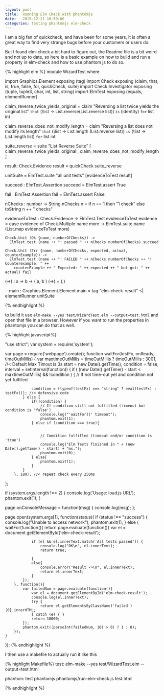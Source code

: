 ```yaml
---
layout: post
title:  Running Elm Check with phantomjs
date:   2015-12-21 10:50:00
categories: testing phantomjs elm-check
---
```


I am a big fan of quickcheck, and have been for some years, it is
often a great way to find very strange bugs before your customers or
users do.

But I found elm-check a bit hard to figure out, the Readme file is a
bit weird and not up to date, so here is a basic example on how to
build and run a property in elm-check and how to use phantom js to do
so.

{% highlight elm %}
module WizardTest where

import Graphics.Element exposing (tag)
import Check exposing (claim, that, is, true, false, for, quickCheck, suite)
import Check.Investigator exposing (tuple, tuple3, char, int, list, string)
import ElmTest exposing (equals, elementRunner)


claim_reverse_twice_yields_original =
  claim
    "Reversing a list twice yields the original list"
  `that`
    (\list -> List.reverse(List.reverse list))
  `is`
    (identity)
  `for`
    list int


claim_reverse_does_not_modify_length =
  claim
    "Reversing a list does not modify its length"
  `that`
    (\list -> List.length (List.reverse list))
  `is`
    (\list -> List.length list)
  `for`
    list int



suite_reverse =
  suite "List Reverse Suite"
    [ claim_reverse_twice_yields_original
    , claim_reverse_does_not_modify_length
    ]



result: Check.Evidence
result = quickCheck suite_reverse



unitSuite = ElmTest.suite "all unit tests"
    [evidenceToTest result]


    
succeed : ElmTest.Assertion
succeed = ElmTest.assert True



fail : ElmTest.Assertion
fail = ElmTest.assert False



nChecks : number -> String
nChecks n = if n == 1 then "1 check" else toString n ++ " checks"



evidenceToTest : Check.Evidence -> ElmTest.Test
evidenceToTest evidence =
  case evidence of
    Check.Multiple name more ->
      ElmTest.suite name (List.map evidenceToTest more)

    Check.Unit (Ok {name, numberOfChecks}) ->
      ElmTest.test (name ++ ": passed " ++ nChecks numberOfChecks) succeed

    Check.Unit (Err {name, numberOfChecks, expected, actual, counterExample}) ->
      ElmTest.test (name ++ ": FAILED " ++ nChecks numberOfChecks ++ "! Counterexample: " ++
        counterExample ++ " Expected: " ++ expected ++ " but got: " ++ actual) fail

(=>) : a -> b -> ( a, b )
(=>) = (,)


--main : Graphics.Element.Element
main = tag "elm-check-result"
      <|      elementRunner unitSuite

{% endhighlight %}

to build it use `elm-make --yes test/WizardTest.elm
--output=test.html` and open that file in a browser. However if you
want to run the properties in phantomjs you can do that as well.

{% highlight javascript%}

"use strict";
var system = require('system');


var page = require('webpage').create();
function waitFor(testFx, onReady, timeOutMillis) {
    var maxtimeOutMillis = timeOutMillis ? timeOutMillis : 3001, //< Default Max Timout is 3s
        start     = new Date().getTime(),
        condition = false,
        interval  = setInterval(function() {
            if ( (new Date().getTime() - start < maxtimeOutMillis) && !condition ) {
                // If not time-out yet and condition not yet fulfilled
                
                condition = (typeof(testFx) === "string" ? eval(testFx) : testFx()); //< defensive code
            } else {
                if(!condition) {
                    // If condition still not fulfilled (timeout but condition is 'false')
                    console.log("'waitFor()' timeout");
                    phantom.exit(1);
                } else if (condition === true){
                   
                   
                    // Condition fulfilled (timeout and/or condition is 'true')
                    console.log("Elm Tests finished in " + (new Date().getTime() - start) + "ms.");
                    phantom.exit(0);
                } else{
                    phantom.exit(1);
                }
            }
        }, 100); //< repeat check every 250ms
};

if (system.args.length !== 2) {
    console.log('Usage: load.js URL');
    phantom.exit(1);
}



page.onConsoleMessage = function(msg) {
    console.log(msg);
};



page.open(system.args[1], function(status){
    if (status !== "success") {
        console.log("Unable to access network");
        phantom.exit(1);
    } else {
        waitFor(function(){
            return page.evaluate(function(){
                var el = document.getElementById('elm-check-result');

                if (el && el.innerText.match('All tests passed')) {
                    console.log("OK\n", el.innerText);
                    return true;

                }
                else{
                    console.error("Result ->\n", el.innerText);
                    return el.innerText;
                }
            });
        }, function(){
            var failedNum = page.evaluate(function(){
                var el = document.getElementById('elm-check-result');
                console.log(el.innerText);
                try {
                    return el.getElementsByClassName('failed')[0].innerHTML;
                } catch (e) { }
                return 10000;
            });
            phantom.exit((parseInt(failedNum, 10) > 0) ? 1 : 0);
        });
    }
});
{% endhighlight %}

I then use a makefile to actually run it like this

{% highlight Makefile%}
test: 
	elm-make --yes test/WizardTest.elm --output=test.html 

phantom: test
	phantomjs phantomjs/run-elm-check.js test.html


{% endhighlight %}
